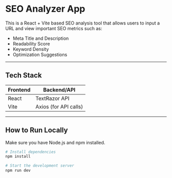 # SEO Analyzer App

This is a React + Vite based SEO analysis tool that allows users to input a URL and view important SEO metrics such as:

- Meta Title and Description
- Readability Score
- Keyword Density
- Optimization Suggestions

---

## Tech Stack

| Frontend  | Backend/API |
|-----------|-------------|
| React     | TextRazor API |
| Vite      | Axios (for API calls) |

---

## How to Run Locally

Make sure you have Node.js and npm installed.

```bash
# Install dependencies
npm install

# Start the development server
npm run dev
